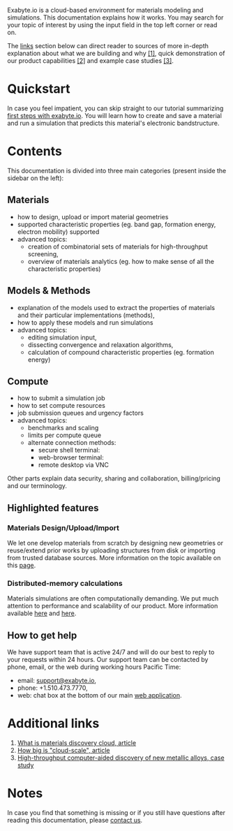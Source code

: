 <!-- by TB -->

Exabyte.io is a cloud-based environment for materials modeling and simulations. This documentation explains how it works. You may search for your topic of interest by using the input field in the top left corner or read on.

The [links](#links) section below can direct reader to sources of more in-depth explanation about what we are building and why [[1]](#links), quick demonstration of our product capabilities [[2]](#links) and example case studies [[3]](#links).

# Quickstart

In case you feel impatient, you can skip straight to our tutorial summarizing
[first steps with exabyte.io](getting-started/run-first-simulation.md). You will learn how to create and save a material and run a simulation that predicts this material's electronic bandstructure.

# Contents

This documentation is divided into three main categories (present inside the sidebar on the left):

## Materials

* how to design, upload or import material geometries
* supported characteristic properties (eg. band gap, formation energy, electron mobility) supported
* advanced topics:
    * creation of combinatorial sets of materials for high-throughput screening,
    * overview of materials analytics (eg. how to make sense of all the characteristic properties)

## Models & Methods

* explanation of the models used to extract the properties of materials and their particular implementations (methods),
* how to apply these models and run simulations
* advanced topics:
    * editing simulation input,
    * dissecting convergence and relaxation algorithms,
    * calculation of compound characteristic properties (eg. formation energy)

## Compute

* how to submit a simulation job
* how to set compute resources
* job submission queues and urgency factors
* advanced topics:
    * benchmarks and scaling
    * limits per compute queue
    * alternate connection methods:
        * secure shell terminal:
        * web-browser terminal:
        * remote desktop via VNC

Other parts explain data security, sharing and collaboration, billing/pricing and our terminology.

## Highlighted features

### Materials Design/Upload/Import

We let one develop materials from scratch by designing new geometries or reuse/extend prior works by uploading structures from disk or importing from trusted database sources. More information on the topic available on this [page](/materials/upload-and-import.md).

### Distributed-memory calculations

Materials simulations are often computationally demanding. We put much attention to performance and scalability of our product. More information available [here](/compute/overview.md) and [here](/compute/benchmarks-and-scalability.md).

## How to get help

We have support team that is active 24/7 and will do our best to reply to your requests within 24 hours. Our support team can be contacted by phone, email, or the web during working hours Pacific Time:

- email: <a href="mailto:support@exabyte.io" target="_blank">support@exabyte.io</a>,
- phone: +1.510.473.7770,
- web: chat box at the bottom of our main <a href="https://platform.exabyte.io" target="_blank">web application</a>.

# Additional links

1. [What is materials discovery cloud, article](https://www.linkedin.com/pulse/how-we-design-world-tomorrow-what-materials-discovery-timur-bazhirov)
2. [How big is "cloud-scale", article](https://www.linkedin.com/pulse/how-big-cloud-scale-timur-bazhirov)
3. [High-throughput computer-aided discovery of new metallic alloys, case study](https://exabyte.io/#case-study)

# Notes

In case you find that something is missing or if you still have questions after reading this documentation, please <a class="text-muted" href="mailto:support@exabyte.io" target="_blank">contact us</a>.
